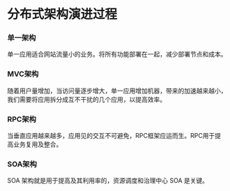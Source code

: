 # 分布式架构演进过程

### 单一架构

单一应用适合网站流量小的业务。将所有功能部署在一起，减少部署节点和成本。

### MVC架构

随着用户量增加，当访问量逐步增大，单一应用增加机器，带来的加速越来越小，我们需要将应用拆分成互不干扰的几个应用，以提高效率。

### RPC架构

当垂直应用越来越多，应用见的交互不可避免，RPC框架应运而生。RPC用于提高业务复用及整合。

### SOA架构

SOA 架构就是用于提高及其利用率的，资源调度和治理中心 SOA 是关键。

